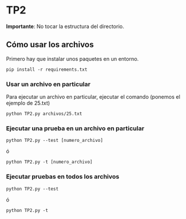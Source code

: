 # TP2

**Importante**: No tocar la estructura del directorio.

## Cómo usar los archivos

Primero hay que instalar unos paquetes en un entorno.

```
pip install -r requirements.txt
```

### Usar un archivo en particular

Para ejecutar un archivo en particular, ejecutar el comando (ponemos el ejemplo de 25.txt)

``` 
python TP2.py archivos/25.txt
```

### Ejecutar una prueba en un archivo en particular
```
python TP2.py --test [numero_archivo]
```

ó
```
python TP2.py -t [numero_archivo]
```

### Ejecutar pruebas en todos los archivos
```
python TP2.py --test
```

ó
```
python TP2.py -t
```
